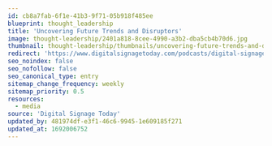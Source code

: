 ```yaml
---
id: cb8a7fab-6f1e-41b3-9f71-05b918f485ee
blueprint: thought_leadership
title: 'Uncovering Future Trends and Disruptors'
image: thought-leadership/2401a818-8cee-4990-a3b2-dba5cb4b70d6.jpg
thumbnail: thought-leadership/thumbnails/uncovering-future-trends-and-disruptors.jpg
redirect: 'https://www.digitalsignagetoday.com/podcasts/digital-signage-podcast-uncovering-future-trends-disrupters/'
seo_noindex: false
seo_nofollow: false
seo_canonical_type: entry
sitemap_change_frequency: weekly
sitemap_priority: 0.5
resources:
  - media
source: 'Digital Signage Today'
updated_by: 481974df-e3f1-46c6-9945-1e609185f271
updated_at: 1692006752
---
```

